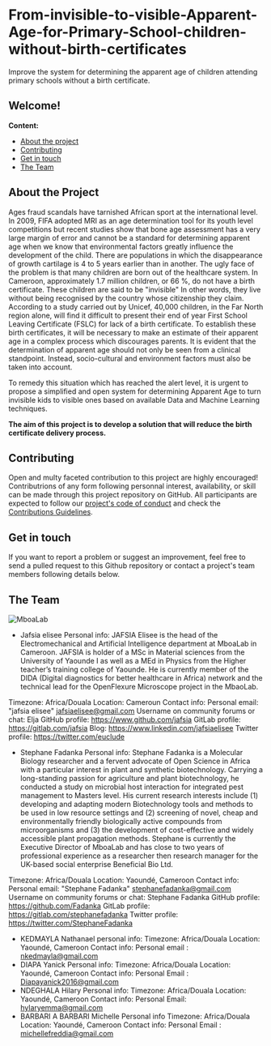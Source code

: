 # From-invisible-to-visible-Apparent-Age-for-Primary-School-children-without-birth-certificates
 Improve the system for determining the apparent age of children attending  primary schools without a birth certificate.
 
 ## Welcome!

**Content:**
- [About the project](#about-the-project)
- [Contributing](#contributing)
- [Get in touch](#get-in-touch)
- [The Team](#the-team)

## About the Project
Ages fraud scandals have tarnished African sport at the international level. In 2009, FIFA adopted MRI as an age determination tool for its youth level competitions but recent studies show that bone age assessment has a very large margin of error and cannot be a standard for determining apparent age when we know that environmental factors greatly influence the development of the child. There are populations in which the disappearance of growth cartilage is 4 to 5 years earlier than in another. The ugly face of the problem is that many children are born out of the healthcare system.  In Cameroon, approximately 1.7 million children, or 66 %, do not have a birth certificate. These children are said to be "invisible" In other words, they live without being recognised by the country whose citizenship they claim.  According to a study carried out by Unicef, 40,000 children, in the Far North region alone, will find it difficult to present their end of year First School Leaving Certificate (FSLC) for lack of a birth certificate. To establish these birth certificates, it will be necessary to make an estimate of their apparent age in a complex process which discourages parents. It is evident that the determination of apparent age should not only be seen from a clinical standpoint. Instead, socio-cultural and environment factors must also be taken into account.

To remedy this situation which has reached the alert level, it is urgent to propose a simplified and open system for determining Apparent Age to turn invisible kids to visible ones based on available Data and Machine Learning techniques.


**The aim of this project is to develop a solution that will reduce the birth certificate delivery process.**

## Contributing

Open and multy faceted contribution to this project are highly encouraged! Contributrions of any form following personnal interest, availability, or skill can be made through this project repository on GitHub. All participants are expected to follow our [project's code of conduct](https://github.com/Fadanka/Breast-Cancer-Diagnostics/blob/main/Code%20of%20Conduct.md) and check the [Contributions Guidelines](https://github.com/Fadanka/Breast-Cancer-Diagnostics/blob/main/CONTRIBUTING.md).

## Get in touch

If you want to report a problem or suggest an improvement, feel free to send a pulled request to this Github repository or contact a project's team members following details below.

## The Team
![MboaLab](https://avatars.githubusercontent.com/u/62905422?s=200&v=4)

- Jafsia elisee
Personal info:
JAFSIA Elisee is the head of the Electromechanical and Artificial Intelligence department at MboaLab in Cameroon. JAFSIA is holder of a MSc in Material sciences from the University of Yaounde I as well as a MEd in Physics from the Higher teacher’s training college of Yaounde. He is currently member of the DIDA (Digital diagnostics for better healthcare in Africa) network and the technical lead for the OpenFlexure Microscope project in the MbaoLab.

Timezone: Africa/Douala
Location: Cameroun
Contact info:
Personal email: "jafsia elisee" jafsiaelisee@gmail.com
Username on community forums or chat: Elja
GitHub profile: https://www.github.com/jafsia
GitLab profile: https://gitlab.com/jafsia
Blog: https://www.linkedin.com/jafsiaelisee
Twitter profile: https://twitter.com/euclude

- Stephane Fadanka
Personal info:
Stephane Fadanka is a Molecular Biology researcher and a fervent advocate of Open Science in Africa with a particular interest in plant and synthetic biotechnology. Carrying a long-standing passion for agriculture and plant biotechnology, he conducted a study on microbial host interaction for integrated pest management to Masters level. His current research interests include (1) developing and adapting modern Biotechnology tools and methods to be used in low resource settings and (2) screening of novel, cheap and environmentally friendly biologically active compounds from microorganisms and (3) the development of cost-effective and widely accessible plant propagation methods. Stephane is currently the Executive Director of MboaLab and has close to two years of professional experience as a researcher then research manager for the UK-based social enterprise Beneficial Bio Ltd.

Timezone: Africa/Douala
Location: Yaoundé, Cameroon
Contact info:
Personal email: "Stephane Fadanka" stephanefadanka@gmail.com
Username on community forums or chat: Stephane Fadanka
GitHub profile: https://github.com/Fadanka
GitLab profile: https://gitlab.com/stephanefadanka
Twitter profile: https://twitter.com/StephaneFadanka

- KEDMAYLA Nathanael
personal info: 
Timezone: Africa/Douala
Location: Yaoundé, Cameroon
Contact info:
Personal email : nkedmayla@gmail.com
- DIAPA Yanick
Personal info: 
Timezone: Africa/Douala
Location: Yaoundé, Cameroon
Contact info:
Personal Email : Diapayanick2016@gmail.com
- NDEGHALA Hilary
Personal info: 
Timezone: Africa/Douala
Location: Yaoundé, Cameroon
Contact info:
Personal Email: hylaryemma@gmail.com
- BARBARI A BARBARI Michelle
Personal info 
Timezone: Africa/Douala
Location: Yaoundé, Cameroon
Contact info:
Personal Email : michellefreddia@gmail.com


